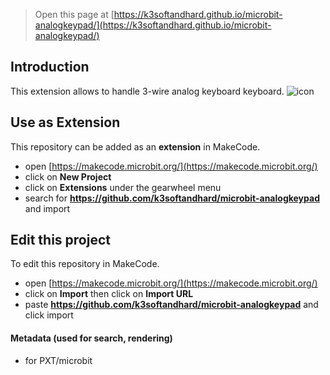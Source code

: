 
> Open this page at [https://k3softandhard.github.io/microbit-analogkeypad/](https://k3softandhard.github.io/microbit-analogkeypad/)

## Introduction

This extension allows to handle 3-wire analog keyboard keyboard.
![icon](https://github.com/K3SoftAndHard/Microbit-AnalogKeyPad/assets/159199811/a665c336-bee1-4454-a2ed-125dd3d1f8b3)


## Use as Extension

This repository can be added as an **extension** in MakeCode.

* open [https://makecode.microbit.org/](https://makecode.microbit.org/)
* click on **New Project**
* click on **Extensions** under the gearwheel menu
* search for **https://github.com/k3softandhard/microbit-analogkeypad** and import

## Edit this project

To edit this repository in MakeCode.

* open [https://makecode.microbit.org/](https://makecode.microbit.org/)
* click on **Import** then click on **Import URL**
* paste **https://github.com/k3softandhard/microbit-analogkeypad** and click import

#### Metadata (used for search, rendering)

* for PXT/microbit
<script src="https://makecode.com/gh-pages-embed.js"></script><script>makeCodeRender("{{ site.makecode.home_url }}", "{{ site.github.owner_name }}/{{ site.github.repository_name }}");</script>
